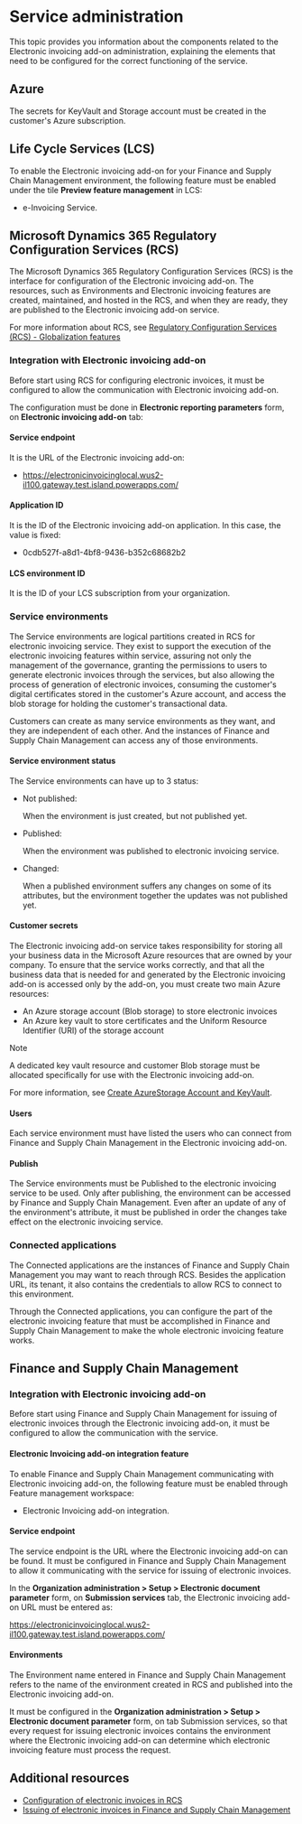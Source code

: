 # Service administration

This topic provides you information about the components related to the
Electronic invoicing add-on administration, explaining the
elements that need to be configured for the correct functioning
of the service.

## Azure

The secrets for KeyVault and Storage account must be created in the customer's Azure subscription.

## Life Cycle Services (LCS)

To enable the Electronic invoicing add-on for your Finance and Supply Chain Management environment, the following feature must be enabled under the tile **Preview feature management** in LCS:

-   e-Invoicing Service.

## Microsoft Dynamics 365 Regulatory Configuration Services (RCS)

The Microsoft Dynamics 365 Regulatory Configuration Services (RCS) is the interface for
configuration of the Electronic invoicing add-on. The resources, such as
Environments and Electronic invoicing features are created, maintained,
and hosted in the RCS, and when they are ready, they are published to
the Electronic invoicing add-on service.

For more information about RCS, see [Regulatory Configuration Services (RCS) - Globalization features](https://docs.microsoft.com/en-us/dynamics365/finance/localizations/rcs-globalization-feature)

### Integration with Electronic invoicing add-on

Before start using RCS for configuring electronic invoices, it must be
configured to allow the communication with Electronic invoicing add-on.

The configuration must be done in **Electronic reporting parameters**
form, on **Electronic invoicing add-on** tab:

#### Service endpoint

It is the URL of the Electronic invoicing add-on:

-   <https://electronicinvoicinglocal.wus2-il100.gateway.test.island.powerapps.com/>

#### Application ID

It is the ID of the Electronic invoicing add-on application. In this
case, the value is fixed:

-   0cdb527f-a8d1-4bf8-9436-b352c68682b2

#### LCS environment ID

It is the ID of your LCS subscription from your organization.

### Service environments

The Service environments are logical partitions created in RCS for
electronic invoicing service. They exist to support the execution of the
electronic invoicing features within service, assuring not only the
management of the governance, granting the permissions to users to
generate electronic invoices through the services, but also allowing the
process of generation of electronic invoices, consuming the customer's
digital certificates stored in the customer's Azure account, and access
the blob storage for holding the customer's transactional data.

Customers can create as many service environments as they want, and they
are independent of each other. And the instances of Finance and Supply
Chain Management can access any of those environments.

#### Service environment status

The Service environments can have up to 3 status:

-   Not published:

    When the environment is just created, but not published yet.

-   Published:

    When the environment was published to electronic invoicing service.

-   Changed:

    When a published environment suffers any changes on some of its
    attributes, but the environment together the updates was not
    published yet.

#### Customer secrets

The Electronic invoicing add-on service takes responsibility for storing all your business data in the Microsoft Azure resources that are owned by your company. To ensure that the service works correctly, and that all the business data that is needed for and generated by the Electronic invoicing add-on is accessed only by the add-on, you must create two main Azure resources:

- An Azure storage account (Blob storage) to store electronic invoices
- An Azure key vault to store certificates and the Uniform Resource Identifier (URI) of the storage account

> [!NOTE]
> A dedicated key vault resource and customer Blob storage must be allocated specifically for use with the Electronic invoicing add-on.

For more information, see [Create AzureStorage Account and KeyVault](e-invoicing-create-azure-storage-account-key-vault.md).

#### Users

Each service environment must have listed the users who can connect
from Finance and Supply Chain Management in the Electronic invoicing
add-on.

#### Publish

The Service environments must be Published to the electronic invoicing
service to be used. Only after publishing, the environment can be
accessed by Finance and Supply Chain Management. Even after an update of
any of the environment's attribute, it must be published in order the
changes take effect on the electronic invoicing service.

### Connected applications

The Connected applications are the instances of Finance and Supply Chain
Management you may want to reach through RCS. Besides the application
URL, its tenant, it also contains the credentials to allow RCS to
connect to this environment.

Through the Connected applications, you can configure the part of the
electronic invoicing feature that must be accomplished in Finance and
Supply Chain Management to make the whole electronic invoicing feature
works.

## Finance and Supply Chain Management

### Integration with Electronic invoicing add-on

Before start using Finance and Supply Chain Management for issuing of
electronic invoices through the Electronic invoicing add-on, it must be
configured to allow the communication with the service.

#### Electronic Invoicing add-on integration feature

To enable Finance and Supply Chain Management communicating with
Electronic invoicing add-on, the following feature must be enabled
through Feature management workspace:

-   Electronic Invoicing add-on integration.

#### Service endpoint

The service endpoint is the URL where the Electronic invoicing add-on
can be found. It must be configured in Finance and Supply Chain
Management to allow it communicating with the service for issuing of
electronic invoices.

In the **Organization administration &gt; Setup &gt; Electronic document
parameter** form, on **Submission services** tab, the Electronic
invoicing add-on URL must be entered as:

<https://electronicinvoicinglocal.wus2-il100.gateway.test.island.powerapps.com/>

#### Environments

The Environment name entered in Finance and Supply Chain Management
refers to the name of the environment created in RCS and published into
the Electronic invoicing add-on.

It must be configured in the **Organization administration &gt; Setup
&gt; Electronic document parameter** form, on tab Submission services,
so that every request for issuing electronic invoices contains the
environment where the Electronic invoicing add-on can determine which
electronic invoicing feature must process the request.

## Additional resources
- [Configuration of electronic invoices in RCS](e-invoicing-configuration-in-rcs.md)
- [Issuing of electronic invoices in Finance and Supply Chain Management](e-invoicing-issuing-electronic-invoices-in-finance-and-supply-chain-management.md)
